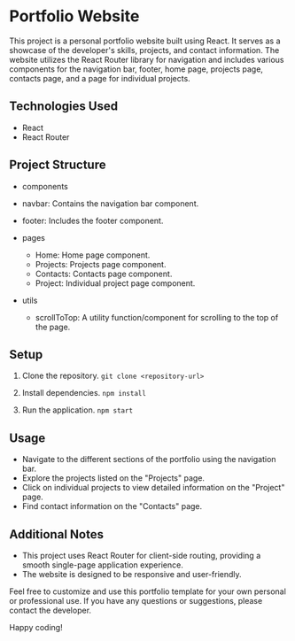 # Portfolio Website

This project is a personal portfolio website built using React. It serves as a showcase of the developer's skills, projects, and contact information. The website utilizes the React Router library for navigation and includes various components for the navigation bar, footer, home page, projects page, contacts page, and a page for individual projects.

## Technologies Used

* React
* React Router

## Project Structure

* сomponents
 * navbar: Contains the navigation bar component.
 * footer: Includes the footer component.
  
* pages
  * Home: Home page component.
  * Projects: Projects page component.
  * Contacts: Contacts page component.
  * Project: Individual project page component.

* utils 
  * scrollToTop: A utility function/component for scrolling to the top of the page.

## Setup

1. Clone the repository.
   `git clone <repository-url>`

2. Install dependencies. 
   `npm install`   

3. Run the application. 
    `npm start`

## Usage

* Navigate to the different sections of the portfolio using the navigation bar.
* Explore the projects listed on the "Projects" page.
* Click on individual projects to view detailed information on the "Project" page.
* Find contact information on the "Contacts" page.


## Additional Notes

* This project uses React Router for client-side routing, providing a smooth single-page application experience.
* The website is designed to be responsive and user-friendly.


Feel free to customize and use this portfolio template for your own personal or professional use. If you have any questions or suggestions, please contact the developer.

Happy coding!